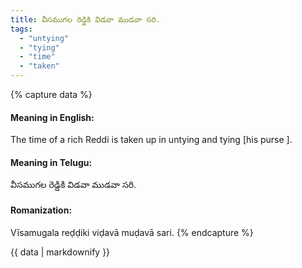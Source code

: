 ```yaml
---
title: వీసముగల రెడ్డికి విడవా ముడవా సరి.
tags:
  - "untying"
  - "tying"
  - "time"
  - "taken"
---
```


{% capture data %}
#### Meaning in English:
The time of a rich Reddi is taken up in untying and tying [his purse ].

#### Meaning in Telugu:
వీసముగల రెడ్డికి విడవా ముడవా సరి.

#### Romanization:
Vīsamugala reḍḍiki viḍavā muḍavā sari.
{% endcapture %}

{{ data | markdownify }}

